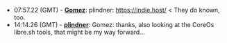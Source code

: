 * <a id="07:57.22">07:57.22 (GMT)</a> - __[Gomez](https://github.com/Gomez)__: plindner: https://indie.host/ < They do known, too.
* <a id="14:14.26">14:14.26 (GMT)</a> - __[plindner](https://github.com/plindner)__: Gomez: thanks, also looking at the CoreOs libre.sh tools, that might be my  way forward...
